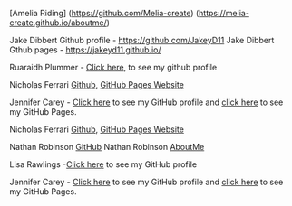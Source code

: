 [Amelia Riding] (https://github.com/Melia-create) (https://melia-create.github.io/aboutme/)

Jake Dibbert Github profile - https://github.com/JakeyD11
Jake Dibbert Gthub pages - https://jakeyd11.github.io/

Ruaraidh Plummer - [Click here](https://github.com/ruarplum), to see my github profile

Nicholas Ferrari [Github](https://github.com/NickFerra), [GitHub Pages Website](https://nickferra.github.io/NickWeb/)

Jennifer Carey - [Click here](https://github.com/jennifer-carey) to see my GitHub profile and [click here](https://jennifer-carey.github.io/) to see my GitHub Pages.

Nicholas Ferrari [Github](https://github.com/NickFerra), [GitHub Pages Website](https://nickferra.github.io/NickWeb/)

Nathan Robinson [GitHub](https://github.com/NathanRobinson11/)
Nathan Robinson [AboutMe](https://github.com/NathanRobinson11/)

Lisa Rawlings -[Click here](https://github.com/lisarawlings) to see my GitHub profile

Jennifer Carey - [Click here](https://github.com/jennifer-carey) to see my GitHub profile and [click here](https://jennifer-carey.github.io/) to see my GitHub Pages.